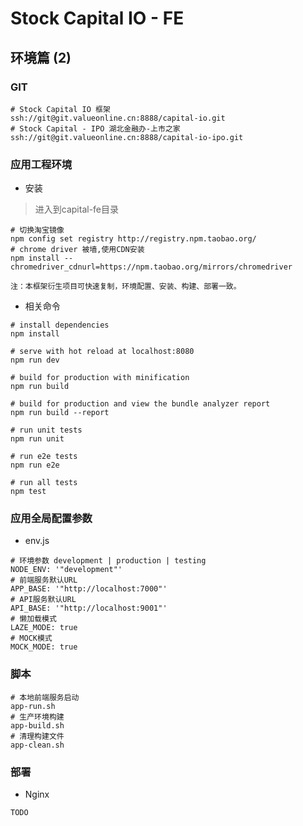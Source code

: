 # Stock Capital IO - FE

## 环境篇 (2)

### GIT

    # Stock Capital IO 框架
    ssh://git@git.valueonline.cn:8888/capital-io.git
    # Stock Capital - IPO 湖北金融办-上市之家
    ssh://git@git.valueonline.cn:8888/capital-io-ipo.git

### 应用工程环境

- 安装

> 进入到capital-fe目录

    # 切换淘宝镜像
    npm config set registry http://registry.npm.taobao.org/
    # chrome driver 被墙,使用CDN安装
    npm install --chromedriver_cdnurl=https://npm.taobao.org/mirrors/chromedriver

    注：本框架衍生项目可快速复制，环境配置、安装、构建、部署一致。

- 相关命令

> 
    # install dependencies
    npm install
    
    # serve with hot reload at localhost:8080
    npm run dev
    
    # build for production with minification
    npm run build
    
    # build for production and view the bundle analyzer report
    npm run build --report
    
    # run unit tests
    npm run unit
    
    # run e2e tests
    npm run e2e
    
    # run all tests
    npm test

### 应用全局配置参数

- env.js

>
    # 环境参数 development | production | testing
    NODE_ENV: '"development"'
    # 前端服务默认URL
    APP_BASE: '"http://localhost:7000"'
    # API服务默认URL
    API_BASE: '"http://localhost:9001"'
    # 懒加载模式
    LAZE_MODE: true
    # MOCK模式
    MOCK_MODE: true

### 脚本

> 
    # 本地前端服务启动
    app-run.sh
    # 生产环境构建
    app-build.sh
    # 清理构建文件
    app-clean.sh

### 部署

- Nginx

> 
    TODO
